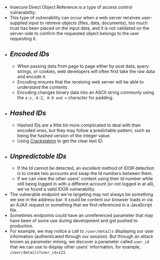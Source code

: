 - Insecure Direct Object Reference is a type of access control vulnerability.
- This type of vulnerability can occur when a web server receives user-supplied input to retrieve objects (files, data, documents), too much trust has been placed on the input data, and it is not validated on the server-side to confirm the requested object belongs to the user requesting it.
- ## *Encoded IDs*
	- When passing data from page to page either by post data, query strings, or cookies, web developers will often first take the raw data and encode it.
	- Encoding ensures that the receiving web server will be able to understand the contents.
	- Encoding changes binary data into an ASCII string commonly using the `a-z, A-Z, 0-9 and =` character for padding.
- ## *Hashed IDs*
	- Hashed IDs are a little bit more complicated to deal with than encoded ones, but they may follow a predictable pattern, such as being the hashed version of the integer value.
	- Using [Crackstation](https://crackstation.net/) to get the clear text ID.
- ## *Unpredictable IDs*
	- If the Id cannot be detected, an excellent method of IDOR detection is to create two accounts and swap the Id numbers between them.
	- If we can view the other users' content using their Id number while still being logged in with a different account (or not logged in at all), we've found a valid IDOR vulnerability.
- The vulnerable endpoint we're targeting may not always be something we see in the address bar. It could be content our browser loads in via an AJAX request or something that we find referenced in a JavaScript file.
- Sometimes endpoints could have an unreferenced parameter that may have been of some use during development and got pushed to production.
- For example, we may notice a call to `/user/details` displaying our user information (authenticated through our session). But through an attack known as parameter mining, we discover a parameter called `user_id` that we can use to display other users' information, for example, `/user/details?user_id=123`.

